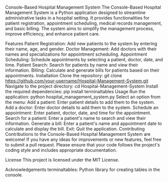 Console-Based Hospital Management System
The Console-Based Hospital Management System is a Python application designed to streamline administrative tasks in a hospital setting. It provides functionalities for patient registration, appointment scheduling, medical records management, and basic billing. The system aims to simplify the management process, improve efficiency, and enhance patient care.

Features
Patient Registration: Add new patients to the system by entering their name, age, and gender.
Doctor Management: Add doctors with their names and specializations for appointment scheduling.
Appointment Scheduling: Schedule appointments by selecting a patient, doctor, date, and time.
Patient Search: Search for patients by name and view their information.
Billing: Calculate and generate bills for patients based on their appointments.
Installation
Clone the repository: git clone https://github.com/your-username/Hospital-Management-System.git
Navigate to the project directory: cd Hospital-Management-System
Install the required dependencies: pip install terminaltables
Usage
Run the application: python hospital_management_system.py
Select an option from the menu:
Add a patient: Enter patient details to add them to the system.
Add a doctor: Enter doctor details to add them to the system.
Schedule an appointment: Enter patient, doctor, date, and time for the appointment.
Search for a patient: Enter a patient's name to search and view their information.
Generate a bill: Enter a patient's name and appointment date to calculate and display the bill.
Exit: Quit the application.
Contributing
Contributions to the Console-Based Hospital Management System are welcome! If you have any ideas for improvements or new features, feel free to submit a pull request. Please ensure that your code follows the project's coding style and includes appropriate documentation.

License
This project is licensed under the MIT License.

Acknowledgements
terminaltables: Python library for creating tables in the console.






